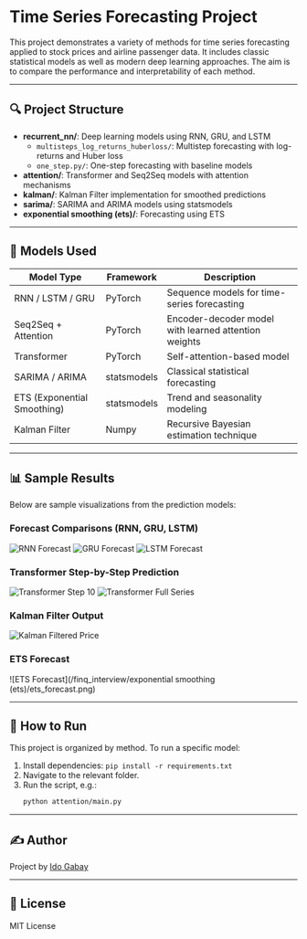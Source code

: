 
# Time Series Forecasting Project

This project demonstrates a variety of methods for time series forecasting applied to stock prices and airline passenger data. It includes classic statistical models as well as modern deep learning approaches. The aim is to compare the performance and interpretability of each method.

---

## 🔍 Project Structure

- **recurrent_nn/**: Deep learning models using RNN, GRU, and LSTM
  - `multisteps_log_returns_huberloss/`: Multistep forecasting with log-returns and Huber loss
  - `one_step.py/`: One-step forecasting with baseline models
- **attention/**: Transformer and Seq2Seq models with attention mechanisms
- **kalman/**: Kalman Filter implementation for smoothed predictions
- **sarima/**: SARIMA and ARIMA models using statsmodels
- **exponential smoothing (ets)/**: Forecasting using ETS

---

## 🧠 Models Used

| Model Type           | Framework         | Description |
|----------------------|-------------------|-------------|
| RNN / LSTM / GRU     | PyTorch           | Sequence models for time-series forecasting |
| Seq2Seq + Attention  | PyTorch           | Encoder-decoder model with learned attention weights |
| Transformer          | PyTorch           | Self-attention-based model |
| SARIMA / ARIMA       | statsmodels       | Classical statistical forecasting |
| ETS (Exponential Smoothing) | statsmodels | Trend and seasonality modeling |
| Kalman Filter        | Numpy             | Recursive Bayesian estimation technique |

---

## 📊 Sample Results

Below are sample visualizations from the prediction models:

### Forecast Comparisons (RNN, GRU, LSTM)
![RNN Forecast](/finq_interview/recurrent_nn/multisteps_log_returns_huberloss/n_5/rnn_forecast.png)
![GRU Forecast](/finq_interview/recurrent_nn/multisteps_log_returns_huberloss/n_5/gru_forecast.png)
![LSTM Forecast](/finq_interview/recurrent_nn/multisteps_log_returns_huberloss/n_5/lstm_forecast.png)

### Transformer Step-by-Step Prediction
![Transformer Step 10](/finq_interview/attention/GE_step10_prediction.png)
![Transformer Full Series](/finq_interview/attention/GE_full_series_prediction.png)

### Kalman Filter Output
![Kalman Filtered Price](/finq_interview/kalman/kalman_filtered_price.png)

### ETS Forecast
![ETS Forecast](/finq_interview/exponential smoothing (ets)/ets_forecast.png)

---

## 📁 How to Run

This project is organized by method. To run a specific model:

1. Install dependencies: `pip install -r requirements.txt`
2. Navigate to the relevant folder.
3. Run the script, e.g.:
   ```bash
   python attention/main.py
   ```

---

## ✍️ Author

Project by [Ido Gabay](https://github.com/ido-gabay)

---

## 📄 License

MIT License
